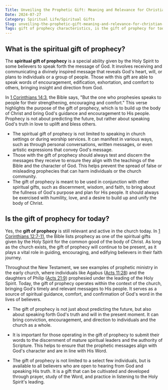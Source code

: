 ```yaml
---
Title: Unveiling the Prophetic Gift: Meaning and Relevance for Christian Believers
Date: 2024-07-27
Category: Spiritual Life/Spiritual Gifts
Slug: unveiling-the-prophetic-gift-meaning-and-relevance-for-christian-believers
Tags: gift of prophecy characteristics, is the gift of prophecy for today, what is the spiritual gift of prophecy, what is prophecy spiritual gift, the spiritual gift of prophecy, the gift of prophecy meaning, spiritual life, spiritual gifts
---
```

## What is the spiritual gift of prophecy?

The **spiritual gift of prophecy** is a special ability given by the Holy Spirit to some believers to speak forth the message of God. It involves receiving and communicating a divinely inspired message that reveals God's heart, will, or plans to individuals or a group of people. Those with this gift are able to speak words of encouragement, edification, exhortation, and comfort to others, bringing insight and direction from God.

In [1 Corinthians 14:3](https://www.bibleref.com/1-Corinthians/14/1-Corinthians-14-3.html), the Bible says, "But the one who prophesies speaks to people for their strengthening, encouraging and comfort." This verse highlights the purpose of the gift of prophecy, which is to build up the body of Christ and bring God's guidance and encouragement to His people. Prophecy is not about predicting the future, but rather about speaking God's truth in love to uplift and bless others.

- The spiritual gift of prophecy is not limited to speaking in church settings or during worship services. It can manifest in various ways, such as through personal conversations, written messages, or even artistic expressions that convey God's message.
- Those with the gift of prophecy should always test and discern the messages they receive to ensure they align with the teachings of the Bible and the character of God. This helps prevent the spread of false or misleading prophecies that can harm individuals or the church community.
- The gift of prophecy is meant to be used in conjunction with other spiritual gifts, such as discernment, wisdom, and faith, to bring about the fullness of God's purpose and plan for His people. It should always be exercised with humility, love, and a desire to build up and unify the body of Christ.


## Is the gift of prophecy for today?

Yes, the **gift of prophecy** is still relevant and active in the church today. In [1 Corinthians 12:7-11](https://www.bibleref.com/1-Corinthians/12/1-Corinthians-12-7.html), the Bible lists prophecy as one of the spiritual gifts given by the Holy Spirit for the common good of the body of Christ. As long as the church exists, the gift of prophecy will continue to be present, as it plays a vital role in guiding, encouraging, and edifying believers in their faith journey.

Throughout the New Testament, we see examples of prophetic ministry in the early church, where individuals like Agabus ([Acts 11:28](https://www.bibleref.com/Acts/11/Acts-11-28.html)) and the daughters of Philip ([Acts 21:9](https://www.bibleref.com/Acts/21/Acts-21-9.html)) prophesied under the leading of the Holy Spirit. Today, the gift of prophecy operates within the context of the church, bringing God's timely and relevant messages to His people. It serves as a source of spiritual guidance, comfort, and confirmation of God's word in the lives of believers.

- The gift of prophecy is not just about predicting the future, but also about speaking forth God's truth and will in the present moment. It can bring conviction, encouragement, and direction to individuals and the church as a whole.
  
- It is important for those operating in the gift of prophecy to submit their words to the discernment of mature spiritual leaders and the authority of Scripture. This helps to ensure that the prophetic messages align with God's character and are in line with His Word.
  
- The gift of prophecy is not limited to a select few individuals, but is available to all believers who are open to hearing from God and speaking His truth. It is a gift that can be cultivated and developed through prayer, study of the Word, and practice in listening to the Holy Spirit's leading.
